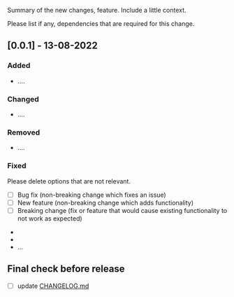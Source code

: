 Summary of the new changes, feature.
Include a little context. 

Please list if any, dependencies that are required for this change.

## [0.0.1] - 13-08-2022
### Added
- ....

### Changed
- ....

### Removed
- ....

### Fixed
Please delete options that are not relevant.
- [ ] Bug fix (non-breaking change which fixes an issue)
- [ ] New feature (non-breaking change which adds functionality)
- [ ] Breaking change (fix or feature that would cause existing functionality to not work as expected)
- 
-
- ...

## Final check before release

-[ ] update [CHANGELOG.md](https://github.com/bronz3beard/react-merketing-tools/blob/main/docs/CHANGELOG.md)
